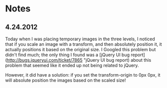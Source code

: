 Notes
=====

4.24.2012
---------

  Today when I was placing temporary images in the three levels, I noticed
  that if you scale an image with a transform, and then absolutely position it,
  it actually positions it based on the original size.  I Googled this problem
  but didn't find much; the only thing I found was a [jQuery UI bug 
  report](http://bugs.jqueryui.com/ticket/7865 "jQuery UI bug report) about
  this problem that seemed like it ended up not being related to jQuery.  
  
  However, it did have a solution: if you set the transform-origin to 0px 0px, 
  it will absolute position the images based on the scaled size!